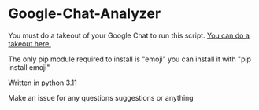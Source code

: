 # Google-Chat-Analyzer

You must do a takeout of your Google Chat to run this script. [You can do a takeout here.](https://takeout.google.com/)

The only pip module required to install is "emoji" you can install it with "pip install emoji"

Written in python 3.11


Make an issue for any questions suggestions or anything
